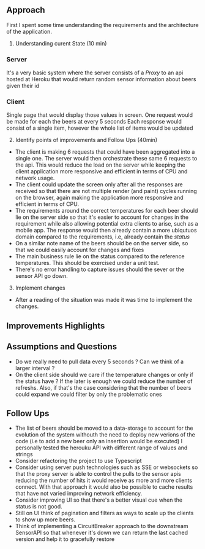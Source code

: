 
## Approach

First I spent some time understanding the requirements and the architecture of the application.

1. Understanding curent State (10 min)

### Server
It's a very basic system where the server consists of a *Proxy* to an api hosted at Heroku that would return random sensor information about beers given their id

### Client
Single page that would display those values in screen.
One request would be made for each the beers at every 5 seconds
Each response would consist of a single item, however the whole list of items would be updated

2. Identify points of improvements and Follow Ups (40min)

* The client is making 6 requests that could have been aggregated into a single one. The server would then orchestrate these same 6 requests to the api.
This would reduce the load on the server while keeping the client application more responsive and efficient in terms of CPU and network usage.
* The client could update the screen only after all the responses are received so that there are not multiple render (and paint) cycles running on the browser, again making the application more responsive and efficient in terms of CPU.
* The requirements around the correct temperatures for each beer should lie on the server side so that it's easier to account for changes in the requirement while also allowing potential extra clients to arise, such as a mobile app. The response would then already contain a more ubiqutuos domain compared to the requirements, i.e, already contain the *status* 
* On a similar note name of the beers should be on the server side, so that we could easily account for changes and fixes
* The main business rule lie on the status compared to the reference temperatures. This should be exercised under a unit test.
* There's no error handling to capture issues should the sever or the sensor API go down. 

3. Implement changes

* After a reading of the situation was made it was time to implement the changes.


## Improvements Highlights

## Assumptions and Questions

* Do we really need to pull data every 5 seconds ? Can we think of a larger interval ?
* On the client side should we care if the temperature changes or only if the status have ? If the later is enough we could reduce the number of refreshs. Also, if that's the case considering that the number of beers could expand we could filter by only the problematic ones 

## Follow Ups

* The list of beers should be moved to a data-storage to account for the evolution of the system withouth the need to deploy new verions of the code (i.e to add a new beer only an insertion would be executed)
I personally tested the herouku API with different range of values and strings 
* Consider refactoring the project to use Typescript 
* Consider using server push technologies such as SSE or websockets so that the proxy server is able to control the pulls to the sensor apis reducing the number of hits it would receive as more and more clients connect. With that approach it would also be possible to cache results that have not varied improving network efficiency.
* Consider improving UI so that there's a better visual cue when the status is not good.
* Still on UI think of pagination and filters as ways to scale up the clients to show up more beers.
* Think of implementing a CircuitBreaker approach to the downstream SensorAPI so that whenever it's down we can return the last cached version and help it to gracefully restore   
